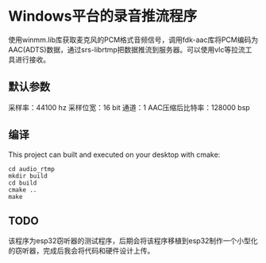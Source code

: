 # Windows平台的录音推流程序
使用winmm.lib库获取麦克风的PCM格式音频信号，调用fdk-aac库将PCM编码为AAC(ADTS)数据，通过srs-librtmp把数据推流到服务器。可以使用vlc等拉流工具进行接收。

## 默认参数
采样率：44100 hz
采样位宽：16 bit
通道：1
AAC压缩后比特率：128000 bsp

## 编译
This project can built and executed on your desktop with cmake:
```
cd audio_rtmp
mkdir build
cd build
cmake ..
make
```

## TODO
该程序为esp32窃听器的测试程序，后期会将该程序移植到esp32制作一个小型化的窃听器，完成后我会将代码和硬件设计上传。